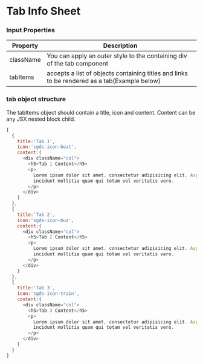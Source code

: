 # Tab Info Sheet

### Input Properties

| Property   | Description                                                            |
| ---------- | ---------------------------------------------------------------------- |
| className | You can apply an outer style to the containing div of the tab component|
| tabItems  | accepts a list of objects containing titles and links to be rendered as a tab(Example below)|

### tab object structure
The tabItems object should contain a title, icon and content.
Content can be any JSX nested block child.

```Javascript
[
  {
    title:'Tab 1',
    icon:'sgds-icon-boat',
    content:(  
      <div className="col">
        <h5>Tab 1 Content</h5>
        <p>
          Lorem ipsum dolor sit amet, consectetur adipisicing elit. Asperiores eos fugiat in
          incidunt mollitia quam qui totam vel veritatis vero.
        </p>
      </div>
    )
  },
  {
    title:'Tab 2',
    icon:'sgds-icon-bus',
    content:(  
      <div className="col">
        <h5>Tab 2 Content</h5>
        <p>
          Lorem ipsum dolor sit amet, consectetur adipisicing elit. Asperiores eos fugiat in
          incidunt mollitia quam qui totam vel veritatis vero.
        </p>
      </div>
    )
  },
  {
    title:'Tab 3',
    icon:'sgds-icon-train',
    content:(  
      <div className="col">
        <h5>Tab 3 Content</h5>
        <p>
          Lorem ipsum dolor sit amet, consectetur adipisicing elit. Asperiores eos fugiat in
          incidunt mollitia quam qui totam vel veritatis vero.
        </p>
      </div>
    )
  }
]
```
